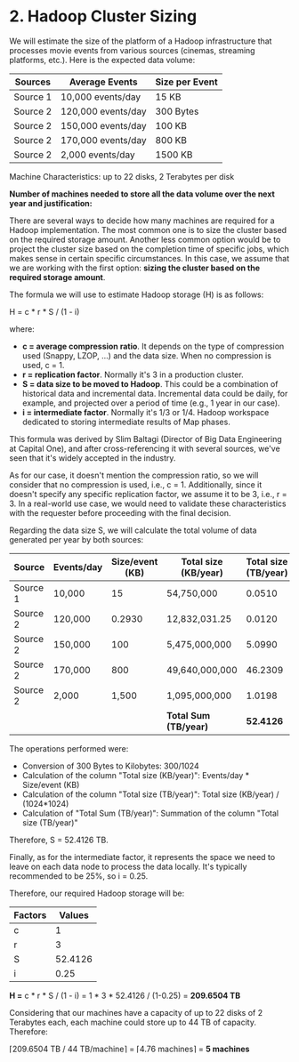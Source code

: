 # 2. Hadoop Cluster Sizing
We will estimate the size of the platform of a Hadoop infrastructure that processes movie events from various sources (cinemas, streaming platforms, etc.). Here is the expected data volume:

| **Sources** | **Average Events** | **Size per Event** |
| --- | --- | --- |
| Source 1 | 10,000 events/day | 15 KB |
| Source 2 | 120,000 events/day | 300 Bytes |
| Source 2 | 150,000 events/day | 100 KB |
| Source 2 | 170,000 events/day | 800 KB |
| Source 2 | 2,000 events/day | 1500 KB |

Machine Characteristics: up to 22 disks, 2 Terabytes per disk

**Number of machines needed to store all the data volume over the next year and justification:**

There are several ways to decide how many machines are required for a Hadoop implementation. The most common one is to size the cluster based on the required storage amount. Another less common option would be to project the cluster size based on the completion time of specific jobs, which makes sense in certain specific circumstances. In this case, we assume that we are working with the first option: **sizing the cluster based on the required storage amount**.

The formula we will use to estimate Hadoop storage (H) is as follows:

H = c \* r \* S / (1 - i)

where:

- **c = average compression ratio**. It depends on the type of compression used (Snappy, LZOP, ...) and the data size. When no compression is used, c = 1.
- **r = replication factor**. Normally it's 3 in a production cluster.
- **S = data size to be moved to Hadoop**. This could be a combination of historical data and incremental data. Incremental data could be daily, for example, and projected over a period of time (e.g., 1 year in our case).
- **i = intermediate factor**. Normally it's 1/3 or 1/4. Hadoop workspace dedicated to storing intermediate results of Map phases.

This formula was derived by Slim Baltagi (Director of Big Data Engineering at Capital One), and after cross-referencing it with several sources, we've seen that it's widely accepted in the industry.

As for our case, it doesn't mention the compression ratio, so we will consider that no compression is used, i.e., c = 1. Additionally, since it doesn't specify any specific replication factor, we assume it to be 3, i.e., r = 3. In a real-world use case, we would need to validate these characteristics with the requester before proceeding with the final decision.

Regarding the data size S, we will calculate the total volume of data generated per year by both sources:

| **Source** | **Events/day** | **Size/event (KB)** | **Total size (KB/year)** | **Total size (TB/year)** |
| --- | --- | --- | --- | --- |
| Source 1 | 10,000 | 15 | 54,750,000 | 0.0510 |
| Source 2 | 120,000 | 0.2930 | 12,832,031.25 | 0.0120 |
| Source 2 | 150,000 | 100 | 5,475,000,000 | 5.0990 |
| Source 2 | 170,000 | 800 | 49,640,000,000 | 46.2309 |
| Source 2 | 2,000 | 1,500 | 1,095,000,000 | 1.0198 |
|     |     |     | **Total Sum (TB/year)** | **52.4126** |

The operations performed were:

- Conversion of 300 Bytes to Kilobytes: 300/1024
- Calculation of the column "Total size (KB/year)": Events/day \* Size/event (KB)
- Calculation of the column "Total size (TB/year)": Total size (KB/year) / (1024\*1024)
- Calculation of "Total Sum (TB/year)": Summation of the column "Total size (TB/year)"

Therefore, S = 52.4126 TB.

Finally, as for the intermediate factor, it represents the space we need to leave on each data node to process the data locally. It's typically recommended to be 25%, so i = 0.25.

Therefore, our required Hadoop storage will be:

| **Factors** | **Values** |
| --- | --- |
| c   | 1   |
| r   | 3   |
| S   | 52.4126 |
| i   | 0.25 |

**H =** c \* r \* S / (1 - i) = 1 \* 3 \* 52.4126 / (1-0.25) = **209.6504 TB**

Considering that our machines have a capacity of up to 22 disks of 2 Terabytes each, each machine could store up to 44 TB of capacity. Therefore:

⌈209.6504 TB / 44 TB/machine⌉ = ⌈4.76 machines⌉ = **5 machines**

